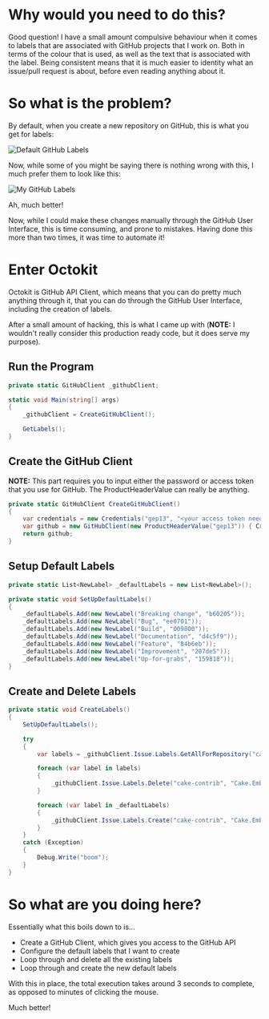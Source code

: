 ﻿---
Title: Use Octokit to create labels
Published: 27/1/2017
Tags:
- how to
- github
- octokit
- labels
---

# Why would you need to do this?

Good question!  I have a small amount compulsive behaviour when it comes to labels that are associated with GitHub projects that I work on.  Both in terms of the colour that is used, as well as the text that is associated with the label.  Being consistent means that it is much easier to identity what an issue/pull request is about, before even reading anything about it.

# So what is the problem?

By default, when you create a new repository on GitHub, this is what you get for labels:

![Default GitHub Labels](https://gep13wpstorage.blob.core.windows.net/gep13/2017/01/27/default-github-labels.png)

Now, while some of you might be saying there is nothing wrong with this, I much prefer them to look like this:

![My GitHub Labels](https://gep13wpstorage.blob.core.windows.net/gep13/2017/01/27/my-github-labels.png)

Ah, much better!

Now, while I could make these changes manually through the GitHub User Interface, this is time consuming, and prone to mistakes.  Having done this more than two times, it was time to automate it!

# Enter Octokit

Octokit is GitHub API Client, which means that you can do pretty much anything through it, that you can do through the GitHub User Interface, including the creation of labels.

After a small amount of hacking, this is what I came up with (**NOTE:** I wouldn't really consider this production ready code, but it does serve my purpose).

## Run the Program

```csharp
private static GitHubClient _githubClient;

static void Main(string[] args)
{
    _githubClient = CreateGitHubClient();

    GetLabels();
}
```

## Create the GitHub Client

**NOTE:** This part requires you to input either the password or access token that you use for GitHub.  The ProductHeaderValue can really be anything.

```csharp
private static GitHubClient CreateGitHubClient()
{
    var credentials = new Credentials("gep13", "<your access token needs to go here>");
    var github = new GitHubClient(new ProductHeaderValue("gep13")) { Credentials = credentials };
    return github;
}
```

## Setup Default Labels

```csharp
private static List<NewLabel> _defaultLabels = new List<NewLabel>();

private static void SetUpDefaultLabels()
{
    _defaultLabels.Add(new NewLabel("Breaking change", "b60205"));
    _defaultLabels.Add(new NewLabel("Bug", "ee0701"));
    _defaultLabels.Add(new NewLabel("Build", "009800"));
    _defaultLabels.Add(new NewLabel("Documentation", "d4c5f9"));
    _defaultLabels.Add(new NewLabel("Feature", "84b6eb"));
    _defaultLabels.Add(new NewLabel("Improvement", "207de5"));
    _defaultLabels.Add(new NewLabel("Up-for-grabs", "159818"));
}
```

## Create and Delete Labels

```csharp
private static void CreateLabels()
{
    SetUpDefaultLabels();

    try
    {
        var labels = _githubClient.Issue.Labels.GetAllForRepository("cake-contrib", "Cake.Ember").Result;

        foreach (var label in labels)
        {
            _githubClient.Issue.Labels.Delete("cake-contrib", "Cake.Ember", label.Name).Wait();
        }

        foreach (var label in _defaultLabels)
        {
            _githubClient.Issue.Labels.Create("cake-contrib", "Cake.Ember", label).Wait();
        }
    }
    catch (Exception)
    {
        Debug.Write("boom");
    }
}
```

# So what are you doing here?

Essentially what this boils down to is...

* Create a GitHub Client, which gives you access to the GitHub API
* Configure the default labels that I want to create
* Loop through and delete all the existing labels
* Loop through and create the new default labels

With this in place, the total execution takes around 3 seconds to complete, as opposed to minutes of clicking the mouse.

Much better!